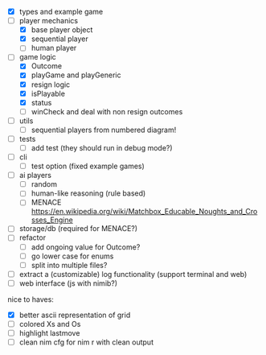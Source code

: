 - [x] types and example game
- [ ] player mechanics
  - [x] base player object
  - [x] sequential player
  - [ ] human player
- [ ] game logic
  - [x] Outcome
  - [x] playGame and playGeneric
  - [x] resign logic
  - [x] isPlayable
  - [x] status
  - [ ] winCheck and deal with non resign outcomes
- [ ] utils
  - [ ] sequential players from numbered diagram!
- [ ] tests
  - [ ] add test (they should run in debug mode?)
- [ ] cli
  - [ ] test option (fixed example games)
- [ ] ai players
  - [ ] random
  - [ ] human-like reasoning (rule based)
  - [ ] MENACE https://en.wikipedia.org/wiki/Matchbox_Educable_Noughts_and_Crosses_Engine
- [ ] storage/db (required for MENACE?)
- [ ] refactor
  - [ ] add ongoing value for Outcome?
  - [ ] go lower case for enums
  - [ ] split into multiple files?
- [ ] extract a (customizable) log functionality (support terminal and web)
- [ ] web interface (js with nimib?)

nice to haves:
- [x] better ascii representation of grid
- [ ] colored Xs and Os
- [ ] highlight lastmove
- [ ] clean nim cfg for nim r with clean output
